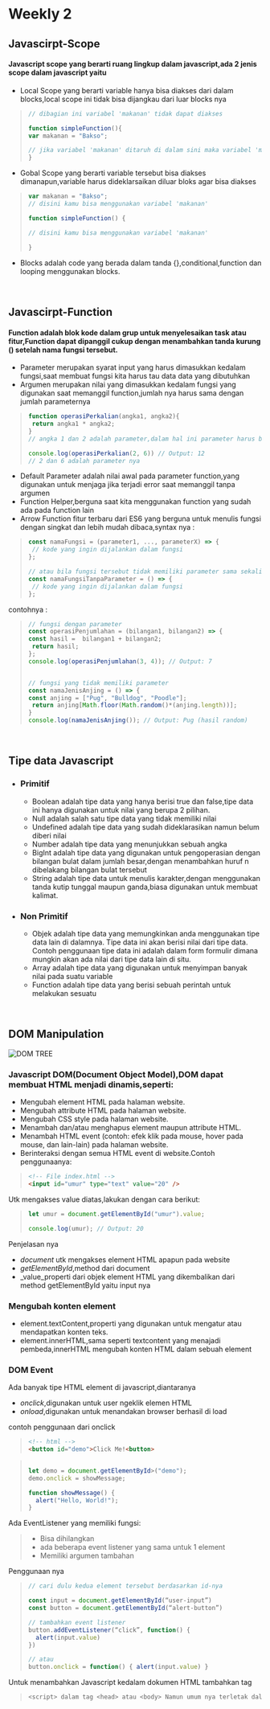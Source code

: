 # Weekly 2
## **Javascirpt-Scope**
#### Javascript scope yang berarti ruang lingkup dalam javascript,ada 2 jenis scope dalam javascript yaitu
 - Local Scope yang berarti variable hanya bisa diakses dari dalam blocks,local scope ini tidak bisa dijangkau dari luar blocks nya
>```js
>// dibagian ini variabel 'makanan' tidak dapat diakses
>
>function simpleFunction(){
>var makanan = "Bakso";
>
>// jika variabel 'makanan' ditaruh di dalam sini maka variabel 'makanan' dapat diakses
>}


 - Gobal Scope yang berarti variable tersebut bisa diakses dimanapun,variable harus dideklarsaikan diluar bloks agar bisa diakses
>```js
> var makanan = "Bakso";  
>// disini kamu bisa menggunakan variabel 'makanan'
>
>function simpleFunction() {   
>
>// disini kamu bisa menggunakan variabel 'makanan'
>
>}

- Blocks adalah code yang berada dalam tanda {},conditional,function dan looping menggunakan blocks.

&nbsp;
## **Javascirpt-Function** 
#### Function adalah blok kode dalam grup untuk menyelesaikan task atau fitur,Function dapat dipanggil cukup dengan menambahkan tanda kurung () setelah nama fungsi tersebut.
- Parameter merupakan syarat input yang harus dimasukkan kedalam fungsi,saat membuat fungsi kita harus tau data data yang dibutuhkan
- Argumen merupakan nilai yang dimasukkan kedalam fungsi yang digunakan saat memanggil function,jumlah nya harus sama dengan jumlah parameternya
>```js
>function operasiPerkalian(angka1, angka2){
>  return angka1 * angka2;
>}
>// angka 1 dan 2 adalah parameter,dalam hal ini parameter harus bertipe number agar bisa dioalah oleh fungsi nya yaitu perkalian
>
>console.log(operasiPerkalian(2, 6)) // Output: 12
>// 2 dan 6 adalah parameter nya
>```
- Default Parameter adalah nilai awal pada parameter function,yang digunakan untuk menjaga jika terjadi error saat memanggil tanpa argumen
- Function Helper,berguna saat kita menggunakan function yang sudah ada pada function lain
- Arrow Function fitur terbaru dari ES6 yang berguna untuk menulis fungsi dengan singkat dan lebih mudah dibaca,syntax nya :
>``` js
>const namaFungsi = (parameter1, ..., parameterX) => {
>  // kode yang ingin dijalankan dalam fungsi
>};
>
>// atau bila fungsi tersebut tidak memiliki parameter sama sekali
>const namaFungsiTanpaParameter = () => {
>  // kode yang ingin dijalankan dalam fungsi
>};

contohnya :
>``` js
>// fungsi dengan parameter
>const operasiPenjumlahan = (bilangan1, bilangan2) => {
> const hasil =  bilangan1 + bilangan2;
>  return hasil;
>};
>console.log(operasiPenjumlahan(3, 4)); // Output: 7
>
>
>// fungsi yang tidak memiliki parameter
>const namaJenisAnjing = () => {
> const anjing = ["Pug", "Bulldog", "Poodle"];
>  return anjing[Math.floor(Math.random()*(anjing.length))];
>}
>console.log(namaJenisAnjing()); // Output: Pug (hasil random)


&nbsp;
## **Tipe data Javascript** 
- ### Primitif
    - Boolean adalah tipe data yang hanya berisi true dan false,tipe data ini hanya digunakan untuk nilai yang berupa 2 pilihan.
    - Null adalah salah satu tipe data yang tidak memiliki nilai
    - Undefined adalah tipe data yang sudah dideklarasikan namun belum diberi nilai
    - Number adalah tipe data yang menunjukkan sebuah angka
    - BigInt adalah tipe data yang digunakan untuk pengoperasian dengan bilangan bulat dalam jumlah besar,dengan menambahkan huruf n dibelakang bilangan bulat tersebut
    - String adalah tipe data untuk menulis karakter,dengan menggunakan tanda kutip tunggal maupun ganda,biasa digunakan untuk membuat kalimat.
- ### Non Primitif
    - Objek adalah tipe data yang memungkinkan anda menggunakan tipe data lain di dalamnya. Tipe data ini akan berisi nilai dari tipe data. Contoh penggunaan tipe data ini adalah dalam form formulir dimana mungkin akan ada nilai dari tipe data lain di situ.
    - Array adalah tipe data yang digunakan untuk menyimpan banyak nilai pada suatu variable
    - Function adalah tipe data yang berisi sebuah perintah untuk melakukan sesuatu

&nbsp;
## DOM Manipulation
 <img src="https://th.bing.com/th/id/R.b972aaae3c4ea5517ad94386867df37c?rik=%2bO1wLmaJKctbIg&riu=http%3a%2f%2fcfile27.uf.tistory.com%2fimage%2f2748FA4A525A911B31A08F&ehk=khwCEQUG7OTF7ujTL3zDYBTGhxywbGr8SH9a99xLdaI%3d&risl=&pid=ImgRaw&r=0" alt="DOM TREE" />

### Javascript DOM(Document Object Model),DOM dapat membuat HTML menjadi dinamis,seperti:
- Mengubah element HTML pada halaman website.
- Mengubah attribute HTML pada halaman website.
- Mengubah CSS style pada halaman website.
- Menambah dan/atau menghapus element maupun attribute HTML.
- Menambah HTML event (contoh: efek klik pada mouse, hover pada mouse, dan lain-lain) pada halaman website.
- Berinteraksi dengan semua HTML event di website.Contoh penggunaanya:
>```html
><!-- File index.html -->
><input id="umur" type="text" value="20" />
Utk mengakses value diatas,lakukan dengan cara berikut:
>```js
>let umur = document.getElementById("umur").value;
>
>console.log(umur); // Output: 20

Penjelasan nya
- _document_ utk mengakses element HTML apapun pada website
- _getElementById_,method dari document
- _value_properti dari objek element HTML yang dikembalikan dari method getElementById yaitu input nya

### Mengubah konten element 
- element.textContent,properti yang digunakan untuk mengatur atau mendapatkan konten teks.
- element.innerHTML,sama seperti textcontent yang menajadi pembeda,innerHTML mengubah konten HTML dalam sebuah element

### DOM Event
Ada banyak tipe HTML element di javascript,diantaranya
- _onclick_,digunakan untuk user ngeklik elemen HTML
- _onload_,digunakan untuk menandakan browser berhasil di load

contoh penggunaan dari onclick
>```html
><!-- html -->
><button id="demo">Click Me!<button>

>```js
>
>let demo = document.getElementById>("demo");
>demo.onclick = showMessage;
>
>function showMessage() {
>   alert("Hello, World!");
>}
 Ada EventListener yang memiliki fungsi:
> - Bisa dihilangkan
> - ada beberapa event listener yang sama untuk 1 element
> - Memiliki argumen tambahan

Penggunaan nya
>```js
>// cari dulu kedua element tersebut berdasarkan id-nya
>
> const input = document.getElementById(“user-input”)
> const button = document.getElementById(“alert-button”)
>
> // tambahkan event listener
> button.addEventListener(“click”, function() {
>	alert(input.value)
>})
>
>// atau
>button.onclick = function() { alert(input.value) }

Untuk menambahkan Javascript kedalam dokumen HTML tambahkan tag
>```js
> <script> dalam tag <head> atau <body> Namun umum nya terletak dalam tag <head>

